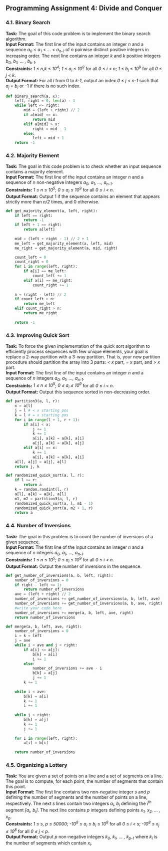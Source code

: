 ## Programming Assignment 4: Divide and Conquer
### 4.1. Binary Search
**Task:** The goal of this code problem is to implement the binary search algorithm.\
**Input Format:** The first line of the input contains an integer *n* and a sequence *a<sub>0</sub> < a<sub>1</sub> < ... < a<sub>n-1</sub>* of *n* pairwise distinct positive integers in increasing order. The next line contains an integer *k* and *k* positive integers *b<sub>0</sub>, b<sub>1</sub>, ... , b<sub>k-1</sub>*.\
**Constraints:** *1 ≤ n,k ≤ 10<sup>4</sup>*; *1 ≤ a<sub>i</sub> ≤ 10<sup>9</sup>* for all *0 ≤ i < n*; *1 ≤ b<sub>j</sub> ≤ 10<sup>9</sup>* for all *0 ≤ j < k*.\
**Output Format:** For all *i* from 0 to *k-1*, output an index *0 ≤ j < n-1* such that *a<sub>j</sub> = b<sub>i</sub>* or -1 if there is no such index.

```python
def binary_search(a, x):
    left, right = 0, len(a) - 1
    while left <= right:
        mid = (left + right) // 2
        if a[mid] == x:
            return mid
        elif a[mid] > x:
            right = mid - 1
        else:
            left = mid + 1
    return -1
```

### 4.2. Majority Element
**Task:** The goal in this code problem is to check whether an input sequence contains a majority element.\
**Input Format:** The first line of the input contains an integer *n* and a sequence of *n* non-negative integers *a<sub>0</sub>, a<sub>1</sub>, ..., a<sub>n-1</sub>*.\
**Constraints:** *1 ≤ n ≤ 10<sup>5</sup>*; *0 ≤ a<sub>i</sub> ≤ 10<sup>9</sup>* for all *0 ≤ i < n*.\
**Output Format:** Output 1 if the sequence contains an element that appears strictly more than *n/2* times, and 0 otherwise.

```python
def get_majority_element(a, left, right):
    if left == right:
        return -1
    if left + 1 == right:
        return a[left]
    
    mid = (left + right - 1) // 2 + 1
    me_left = get_majority_element(a, left, mid)
    me_right = get_majority_element(a, mid, right)

    count_left = 0
    count_right = 0
    for i in range(left, right):
        if a[i] == me_left:
            count_left += 1
        elif a[i] == me_right:
            count_right += 1
    
    n = (right - left) // 2
    if count_left > n:
        return me_left
    elif count_right > n:
        return me_right
    
    return -1
```

### 4.3. Improving Quick Sort
**Task:** To force the given implementation of the quick sort algorithm to efficiently process sequences with few unique elements, your goal is replace a 2-way partition with a 3-way partition. That is, your new partition procedure should partition the array into 3 parts: *< x* part, *= x* part, and *> x* part.\
**Input Format:** The first line of the input contains an integer *n* and a sequence of *n* integers *a<sub>0</sub>, a<sub>1</sub>, ..., a<sub>n-1</sub>*.\
**Constraints:** *1 ≤ n ≤ 10<sup>5</sup>*; *0 ≤ a<sub>i</sub> ≤ 10<sup>9</sup>* for all *0 ≤ i < n*.\
**Output Format:** Output this sequence sorted in non-decreasing order.

```python
def partition3(a, l, r):
    x = a[l]
    j = l # < x starting pos
    k = l # = x starting pos
    for i in range(l + 1, r + 1):
        if a[i] < x:
            j += 1
            k += 1
            a[i], a[k] = a[k], a[i]
            a[j], a[k] = a[k], a[j]
        elif a[i] == x:
            k += 1
            a[i], a[k] = a[k], a[i]
    a[l], a[j] = a[j], a[l]
    return j, k

def randomized_quick_sort(a, l, r):
    if l >= r:
        return a
    k = random.randint(l, r)
    a[l], a[k] = a[k], a[l]
    m1, m2 = partition3(a, l, r)
    randomized_quick_sort(a, l, m1 - 1)
    randomized_quick_sort(a, m2 + 1, r)
    return a
```

### 4.4. Number of Inversions
**Task:** The goal in this problem is to count the number of inversions of a given sequence.\
**Input Format:** The first line of the input contains an integer *n* and a sequence of *n* integers *a<sub>0</sub>, a<sub>1</sub>, ..., a<sub>n-1</sub>*.\
**Constraints:** *1 ≤ n ≤ 10<sup>5</sup>*; *0 ≤ a<sub>i</sub> ≤ 10<sup>9</sup>* for all *0 ≤ i < n*.\
**Output Format:** Output the number of inversions in the sequence.

```python
def get_number_of_inversions(a, b, left, right):
    number_of_inversions = 0
    if right - left <= 1:
        return number_of_inversions
    ave = (left + right) // 2
    number_of_inversions += get_number_of_inversions(a, b, left, ave)
    number_of_inversions += get_number_of_inversions(a, b, ave, right)
    #write your code here
    number_of_inversions += merge(a, b, left, ave, right)
    return number_of_inversions

def merge(a, b, left, ave, right):
    number_of_inversions = 0
    i = k = left
    j = ave
    while i < ave and j < right:
        if a[i] <= a[j]:
            b[k] = a[i]
            i += 1
        else:
            number_of_inversions += ave - i
            b[k] = a[j]
            j += 1
        k += 1
        
    while i < ave:
        b[k] = a[i]
        k += 1
        i += 1
        
    while j < right:
        b[k] = a[j]
        k += 1
        j += 1
    
    for i in range(left, right):
        a[i] = b[i]
    
    return number_of_inversions
```

### 4.5. Organizing a Lottery
**Task:** You are given a set of points on a line and a set of segments on a line. The goal is to compute, for each point, the number of segments that contain this point.\
**Input Format:** The first line contains two non-negative integer *s* and *p* defining the number of segments and the number of points on a line, respectively. The next *s* lines contain two integers *a<sub>i</sub>, b<sub>i</sub>* defining the *i<sup>th</sup>* segment *[a<sub>i</sub>, b<sub>i</sub>]*. The next line contains *p* integers defining points *x<sub>1</sub>, x<sub>2</sub>, ... , x<sub>p</sub>*.\
**Constraints:** *1 ≤ s, p ≤ 50000*; *-10<sup>8</sup> ≤ a<sub>i</sub> ≤ b<sub>i</sub> ≤ 10<sup>8</sup>* for all *0 ≤ i < s*; *-10<sup>8</sup> ≤ x<sub>j</sub> ≤ 10<sup>8</sup>* for all *0 ≤ j < p*.\
**Output Format:** Output *p* non-negative integers *k<sub>0</sub>, k<sub>1</sub>, ... , k<sub>p-1</sub>* where *k<sub>i</sub>* is the number of segments which contain *x<sub>i</sub>*.

```python

```
